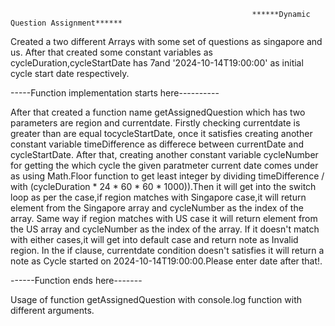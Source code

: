                                                           ******Dynamic Question Assignment******


  Created a two different Arrays with some set of questions as singapore and us. After that created some constant variables as cycleDuration,cycleStartDate has  7and  '2024-10-14T19:00:00' as initial cycle start date respectively. 
  
  -----Function implementation starts here----------
  
  After that created a function name getAssignedQuestion which has two parameters are region and currentdate. Firstly checking currentdate is greater than are equal tocycleStartDate, once it satisfies creating another constant variable timeDifference as differece between currentDate and cycleStartDate. After that, creating another constant variable cycleNumber for getting the which cycle the given paratmeter current date comes under as using Math.Floor function to get least integer by dividing  timeDifference / with (cycleDuration * 24 * 60 * 60 * 1000)).Then it will get into the switch loop as per the case,if region matches with Singapore case,it will return element from the Singapore array and cycleNumber as the index of the array. Same way if region matches with US case it will return element from the US array and cycleNumber as the index of the array. If it doesn't match with either cases,it will get into default case and return note as Invalid region. In the if clause, currentdate condition doesn't satisfies it will return a note as Cycle started on 2024-10-14T19:00:00.Please enter date after that!.
  
------Function ends here-------

Usage of function getAssignedQuestion with console.log function with different arguments.

  

  
